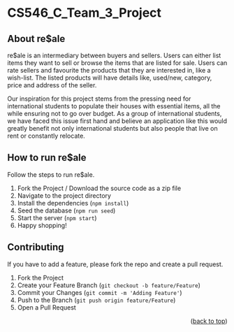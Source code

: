 # CS546_C_Team_3_Project
<!-- re$ale -->
<!-- ABOUT THE PROJECT -->
## About re$ale

re$ale is an intermediary between buyers and sellers. Users can either list items they want to sell or browse the items that are listed for sale. Users can rate sellers and favourite the products that they are interested in, like a wish-list. The listed products will have details like, used/new, category, price and address of the seller.

Our inspiration for this project stems from the pressing need for international students to populate their houses with essential items, all the while ensuring not to go over budget. As a group of international students, we have faced this issue first hand and believe an application like this would greatly benefit not only international students but also people that live on rent or constantly relocate.

<!-- How to run re$ale -->
## How to run re$ale

Follow the steps to run re$ale.

1. Fork the Project / Download the source code as a zip file
2. Navigate to the project directory
3. Install the dependencies (`npm install`)
4. Seed the database (`npm run seed`)
5. Start the server (`npm start`)
6. Happy shopping!

<!-- CONTRIBUTING -->
## Contributing

If you have to add a feature, please fork the repo and create a pull request.

1. Fork the Project
2. Create your Feature Branch (`git checkout -b feature/Feature`)
3. Commit your Changes (`git commit -m 'Adding Feature'`)
4. Push to the Branch (`git push origin feature/Feature`)
5. Open a Pull Request

<p align="right">(<a href="#top">back to top</a>)</p>
